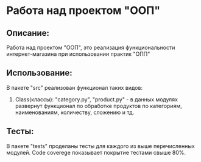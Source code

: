 # Работа над проектом "ООП"
## Описание:
 Работа над проектом "ООП", это реализация функциональности интернет-магазина
при использовании практик "ОПП"
## Использование:
В пакете "src" реализован функционал таких видов:
1. Class(классы): "category.py", "product.py" - в данных модулях
развернут функционал по обработке продуктов по категориям, наименованиям,
количеству, сложению и тд.

## Тесты:
 В пакете "tests" проделаны тесты для каждого из
 выше перечисленных модулей. Code coverege показывает покрытие тестами свыше 80%.